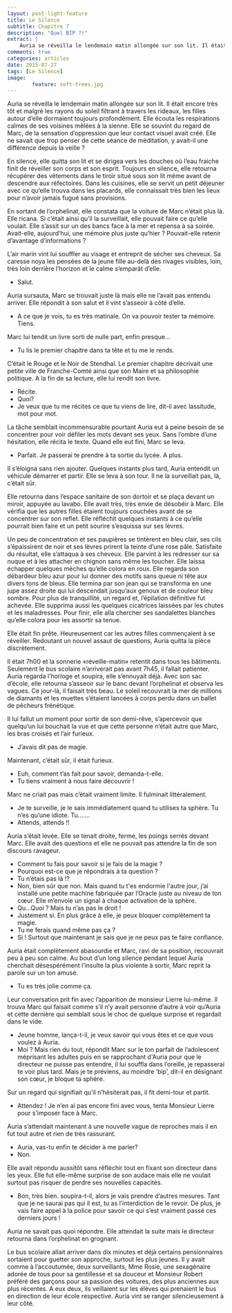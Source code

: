 ```yaml
---
layout: post-light-feature
title: Le Silence
subtitle: Chapitre 7
description: "Quel BIP ?!"
extract: |
    Auria se réveilla le lendemain matin allongée sur son lit. Il était encore très tôt et malgré les rayons du soleil filtrant à travers les rideaux, les filles autour d’elle dormaient toujours profondément.
comments: true
categories: articles
date: 2015-07-27
tags: [Le Silence]
image: 
        feature: soft-trees.jpg
---
```

Auria se réveilla le lendemain matin allongée sur son lit. Il était encore très tôt et malgré les rayons du soleil filtrant à travers les rideaux, les filles autour d’elle dormaient toujours profondément. Elle écouta les respirations calmes de ses voisines mêlées à la sienne. Elle se souvint du regard de Marc, de la sensation d’oppression que leur contact visuel avait créé. Elle ne savait que trop penser de cette séance de méditation, y avait-il une différence depuis la veille ?

En silence, elle quitta son lit et se dirigea vers les douches où l’eau fraiche finit de réveiller son corps et son esprit. Toujours en silence, elle retourna récupérer des vêtements dans le tiroir situé sous son lit même avant de descendre aux réfectoires. Dans les cuisines, elle se servit un petit déjeuner avec ce qu’elle trouva dans les placards, elle connaissait très bien les lieux pour n’avoir jamais fugué sans provisions.

En sortant de l’orphelinat, elle constata que la voiture de Marc n’était plus là. Elle ricana. Si c’était ainsi qu’il la surveillait, elle pouvait faire ce qu’elle voulait. Elle s’assit sur un des bancs face à la mer et repensa à sa soirée. Avait-elle, aujourd’hui, une mémoire plus juste qu’hier ? Pouvait-elle retenir d’avantage d’informations ? 

L’air marin vint lui souffler au visage et entreprit de sécher ses cheveux. Sa caresse noya les pensées de la jeune fille au-delà des rivages visibles, loin, très loin derrière l’horizon et le calme s’emparât d’elle.

- Salut.

Auria sursauta, Marc se trouvait juste là mais elle ne l’avait pas entendu arriver. Elle répondit à son salut et il vint s’asseoir à côté d’elle.

- A ce que je vois, tu es très matinale. On va pouvoir tester ta mémoire. Tiens.

Marc lui tendit un livre sorti de nulle part, enfin presque…

- Tu lis le premier chapitre dans ta tête et tu me le rends.

C’était le Rouge et le Noir de Stendhal. Le premier chapitre décrivait une petite ville de Franche-Comté ainsi que son Maire et sa philosophie politique. A la fin de sa lecture, elle lui rendit son livre.

- Récite.
- Quoi?
- Je veux que tu me récites ce que tu viens de lire, dit-il avec lassitude, mot pour mot.

La tâche semblait incommensurable pourtant Auria eut à peine besoin de se concentrer pour voir défiler les mots devant ses yeux. Sans l’ombre d’une hésitation, elle récita le texte. Quand elle eut fini, Marc se leva.

- Parfait. Je passerai te prendre à ta sortie du lycée. A plus.

Il s’éloigna sans rien ajouter. Quelques instants plus tard, Auria entendit un véhicule démarrer et partir. Elle se leva à son tour. Il ne la surveillait pas, là, c’était sûr.

Elle retourna dans l’espace sanitaire de son dortoir et se plaça devant un miroir, appuyée au lavabo. Elle avait très, très envie de désobéir à Marc. Elle vérifia que les autres filles étaient toujours couchées avant de se concentrer sur son reflet. Elle réfléchit quelques instants à ce qu’elle pourrait bien faire et un petit sourire s’esquissa sur ses lèvres.

Un peu de concentration et ses paupières se tintèrent en bleu clair, ses cils s’épaissirent de noir et ses lèvres prirent la teinte d’une rose pâle. Satisfaite du résultat, elle s’attaqua à ses cheveux. Elle parvint à les redresser sur sa nuque et à les attacher en chignon sans même les toucher. Elle laissa échapper quelques mèches qu’elle colora en roux. Elle regarda son débardeur bleu azur pour lui donner des motifs sans queue ni tête aux divers tons de bleus. Elle termina par son jean qui se transforma en une jupe assez droite qui lui descendait jusqu’aux genoux et de couleur bleu sombre. Pour plus de tranquillité, un regard et, l’épilation définitive fut achevée. Elle supprima aussi les quelques cicatrices laissées par les chutes et les maladresses. Pour finir, elle alla chercher ses sandalettes blanches qu’elle colora pour les assortir sa tenue. 

Elle était fin prête. Heureusement car les autres filles commençaient à se réveiller. Redoutant un nouvel assaut de questions, Auria quitta la pièce discrètement. 

Il était 7h00 et la sonnerie «réveille-matin» retentit dans tous les bâtiments. Seulement le bus scolaire n’arriverait pas avant 7h45, il fallait patienter. Auria regarda l’horloge et soupira, elle s’ennuyait déjà. Avec son sac d’école, elle retourna s’asseoir sur le banc devant l’orphelinat et observa les vagues. Ce jour-là, il faisait très beau. Le soleil recouvrait la mer de millions de diamants et les muettes s’étaient lancées à corps perdu dans un ballet de pêcheurs frénétique.

Il lui fallut un moment pour sortir de son demi-rêve, s’apercevoir que quelqu’un lui bouchait la vue et que cette personne n’était autre que Marc, les bras croisés et l’air furieux.

- J’avais dit pas de magie.

Maintenant, c’était sûr, il était furieux.

- Euh, comment t’as fait pour savoir, demanda-t-elle.
- Tu tiens vraiment à nous faire découvrir ! 

Marc ne criait pas mais c’était vraiment limite. Il fulminait littéralement. 

- Je te surveille, je le sais immédiatement quand tu utilises ta sphère. Tu n’es qu’une idiote. Tu…….
- Attends, attends !!

Auria s’était levée. Elle se tenait droite, ferme, les poings serrés devant Marc. Elle avait des questions et elle ne pouvait pas attendre la fin de son discours ravageur.

- Comment tu fais pour savoir si je fais de la magie ?
- Pourquoi est-ce que je répondrais à ta question ?
- Tu n’étais pas là !?
- Non, bien sûr que non. Mais quand tu t'es endormie l'autre jour, j’ai installé une petite machine fabriquée par l’Oracle juste au niveau de ton cœur. Elle m’envoie un signal à chaque activation de la sphère.
- Qu…Quoi ? Mais tu n’as pas le droit !
- Justement si. En plus grâce à elle, je peux bloquer complètement ta magie.
- Tu ne ferais quand même pas ça ?
- Si ! Surtout que maintenant je sais que je ne peux pas te faire confiance.

Auria était complètement abasourdie et Marc, ravi de sa position, recouvrait peu à peu son calme. Au bout d’un long silence pendant lequel Auria cherchait désespérément l’insulte la plus violente à sortir, Marc reprit la parole sur un ton amusé.

- Tu es très jolie comme ça.

Leur conversation prit fin avec l’apparition de monsieur Lierre lui-même. Il trouva Marc qui faisait comme s’il n’y avait personne d’autre à voir qu’Auria et cette dernière qui semblait sous le choc de quelque surprise et regardait dans le vide.

- Jeune homme, lança-t-il, je veux savoir qui vous êtes et ce que vous voulez à Auria.
- Moi ? Mais rien du tout, répondit Marc sur le ton parfait de l’adolescent méprisant les adultes puis en se rapprochant d'Auria pour que le directeur ne puisse pas entendre, il lui souffla dans l’oreille, je repasserai te voir plus tard. Mais je te préviens, au moindre ‘bip’, dit-il en désignant son cœur, je bloque ta sphère.

Sur un regard qui signifiait qu’il n’hésiterait pas, il fit demi-tour et partit.

- Attendez ! Je n’en ai pas encore fini avec vous, tenta Monsieur Lierre pour s’imposer face à Marc.

Auria s’attendait maintenant à une nouvelle vague de reproches mais il en fut tout autre et rien de très rassurant.

- Auria, vas-tu enfin te décider à me parler?
- Non.

Elle avait répondu aussitôt sans réfléchir tout en fixant son directeur dans les yeux. Elle fut elle-même surprise de son audace mais elle ne voulait surtout pas risquer de perdre ses nouvelles capacités.

- Bon, très bien. soupira-t-il, alors je vais prendre d’autres mesures. Tant que je ne saurai pas qui il est, tu as l’interdiction de le revoir. De plus, je vais faire appel à la police pour savoir ce qui s’est vraiment passé ces derniers jours !

Auria ne savait pas quoi répondre. Elle attendait la suite mais le directeur retourna dans l’orphelinat en grognant.

Le bus scolaire allait arriver dans dix minutes et déjà certains pensionnaires sortaient pour guetter son approche, surtout les plus jeunes. Il y avait comme à l’accoutumée, deux surveillants, Mme Rosie, une sexagénaire adorée de tous pour sa gentillesse et sa douceur et Monsieur Robert préféré des garçons pour sa passion des voitures, des plus anciennes aux plus récentes. A eux deux, ils veillaient sur les élèves qui prenaient le bus en direction de leur école respective. Auria vint se ranger silencieusement à leur côté.